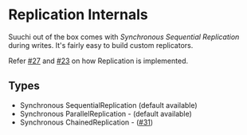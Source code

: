 # Replication Internals

Suuchi out of the box comes with _Synchronous Sequential Replication_ during writes. It's fairly easy to build custom replicators.

Refer [#27](https://github.com/ashwanthkumar/suuchi/pull/27) and [#23](https://github.com/ashwanthkumar/suuchi/pull/23) on how Replication is implemented.

## Types
- Synchronous SequentialReplication (default available)
- Synchronous ParallelReplication - (default available)
- Synchronous ChainedReplication - ([#31](https://github.com/ashwanthkumar/suuchi/issues/31))
